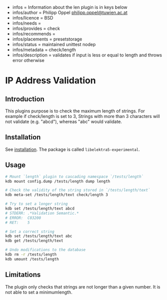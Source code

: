 - infos = Information about the len plugin is in keys below
- infos/author = Philipp Oppel <philipp.oppel@tuwien.ac.at>
- infos/licence = BSD
- infos/needs =
- infos/provides = check
- infos/recommends =
- infos/placements = presetstorage
- infos/status = maintained unittest nodep
- infos/metadata = check/length
- infos/description = validates if input is less or equal to length and throws error otherwise
# IP Address Validation

## Introduction

This plugins purpose is to check the maximum length of strings. For example if check/length is set to 3, Strings with more than 3 characters will not validate (e.g. "abcd"), whereas "abc" would validate.

## Installation

See [installation](/doc/INSTALL.md).
The package is called `libelektra5-experimental`.

## Usage

```sh
# Mount `length` plugin to cascading namespace `/tests/length`
kdb mount config.dump /tests/length dump length

# Check the validity of the string stored in `/tests/length/text`
kdb meta-set /tests/length/text check/length 3

# Try to set a longer string
kdb set /tests/length/text abcd
# STDERR: .*Validation Semantic.*
# ERROR:  C03200
# RET:    5

# Set a correct string
kdb set /tests/length/text abc
kdb get /tests/length/text

# Undo modifications to the database
kdb rm -r /tests/length
kdb umount /tests/length
```

## Limitations

The plugin only checks that strings are not longer than a given number. It is not able to set a minimumlength.
